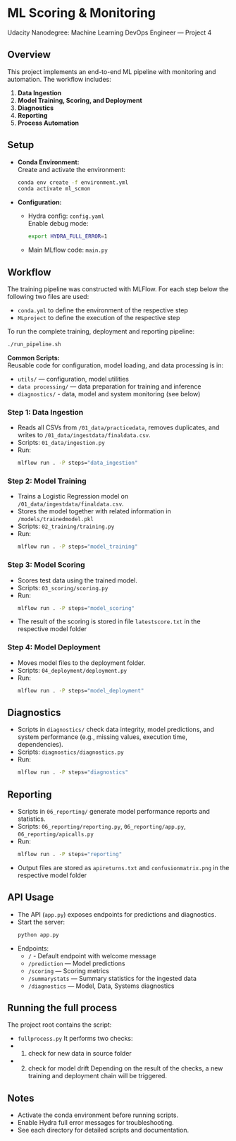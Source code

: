 # ML Scoring & Monitoring

Udacity Nanodegree: Machine Learning DevOps Engineer — Project 4

## Overview

This project implements an end-to-end ML pipeline with monitoring and automation. The workflow includes:

1. **Data Ingestion**
2. **Model Training, Scoring, and Deployment**
3. **Diagnostics**
4. **Reporting**
5. **Process Automation**

## Setup

- **Conda Environment:**  
    Create and activate the environment:
    ```bash
    conda env create -f environment.yml
    conda activate ml_scmon
    ```

- **Configuration:**  
    - Hydra config: `config.yaml`  
        Enable debug mode:
        ```bash
        export HYDRA_FULL_ERROR=1
        ```
    - Main MLflow code: `main.py`

## Workflow

The training pipeline was constructed with MLFlow. For each step below the following two files are used:
- `conda.yml` to define the environment of the respective step
- `MLproject` to define the execution of the respective step

To run the complete training, deployment and reporting pipeline:
```bash
./run_pipeline.sh
```

**Common Scripts:**  
Reusable code for configuration, model loading, and data processing is in:
- `utils/` — configuration, model utilities
- `data processing/` — data preparation for training and inference
- `diagnostics/` - data, model and system monitoring (see below)

### Step 1: Data Ingestion

- Reads all CSVs from `/01_data/practicedata`, removes duplicates, and writes to `/01_data/ingestdata/finaldata.csv`.
- Scripts: `01_data/ingestion.py`
- Run:
    ```bash
    mlflow run . -P steps="data_ingestion"
    ```

### Step 2: Model Training

- Trains a Logistic Regression model on `/01_data/ingestdata/finaldata.csv`.
- Stores the model together with related information in `/models/trainedmodel.pkl`
- Scripts: `02_training/training.py`
- Run:
    ```bash
    mlflow run . -P steps="model_training"
    ```

### Step 3: Model Scoring

- Scores test data using the trained model.
- Scripts: `03_scoring/scoring.py`
- Run:
    ```bash
    mlflow run . -P steps="model_scoring"
    ```
- The result of the scoring is stored in file `latestscore.txt` in the respective model folder

### Step 4: Model Deployment

- Moves model files to the deployment folder.
- Scripts: `04_deployment/deployment.py`
- Run:
    ```bash
    mlflow run . -P steps="model_deployment"
    ```

## Diagnostics

- Scripts in `diagnostics/` check data integrity, model predictions, and system performance (e.g., missing values, execution time, dependencies).
- Scripts: `diagnostics/diagnostics.py`
- Run:
    ```bash
    mlflow run . -P steps="diagnostics"
    ```

## Reporting

- Scripts in `06_reporting/` generate model performance reports and statistics.
- Scripts: `06_reporting/reporting.py`, `06_reporting/app.py`, `06_reporting/apicalls.py`
- Run:
    ```bash
    mlflow run . -P steps="reporting"
    ```
- Output files are stored as `apireturns.txt` and `confusionmatrix.png` in the respective model folder

## API Usage

- The API (`app.py`) exposes endpoints for predictions and diagnostics.
- Start the server:
    ```bash
    python app.py
    ```
- Endpoints:
    - `/` - Default endpoint with welcome message
    - `/prediction` — Model predictions
    - `/scoring` — Scoring metrics
    - `/summarystats` — Summary statistics for the ingested data
    - `/diagnostics` — Model, Data, Systems diagnostics 
    

## Running the full process
The project root contains the script:
- `fullprocess.py`
It performs two checks:
- 1. check for new data in source folder
- 2. check for model drift
Depending on the result of the checks, a new training and deployment chain will be triggered.


## Notes

- Activate the conda environment before running scripts.
- Enable Hydra full error messages for troubleshooting.
- See each directory for detailed scripts and documentation.


